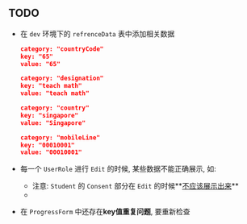 ## TODO

- 在 `dev` 环境下的 `refrenceData` 表中添加相关数据

  ```json
  category: "countryCode"
  key: "65"
  value: "65" 
  
  category: "designation"
  key: "teach math"
  value: "teach math"
  
  category: "country"
  key: "singapore"
  value: "Singapore"
  
  category: "mobileLine"
  key: "00010001"
  value: "00010001"
  ```

  

- 每一个 `UserRole` 进行 `Edit` 的时候, 某些数据不能正确展示, 如:

  - 注意: `Student` 的 `Consent` 部分在 `Edit` 的时候**<u>不应该展示出来</u>**
  - 

- 在 `ProgressForm` 中还存在**key值重复问题**, 要重新检查